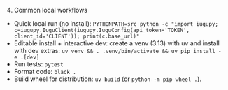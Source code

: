 4. Common local workflows
- Quick local run (no install): `PYTHONPATH=src python -c "import iugupy; c=iugupy.IuguClient(iugupy.IuguConfig(api_token='TOKEN', client_id='CLIENT')); print(c.base_url)"`
- Editable install + interactive dev: create a venv (3.13) with uv and install with dev extras: `uv venv && . .venv/bin/activate && uv pip install -e .[dev]`
- Run tests: `pytest`
- Format code: `black .`
- Build wheel for distribution: `uv build` (or `python -m pip wheel .`).
